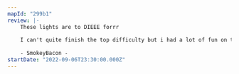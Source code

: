 ```yaml
---
mapId: "299b1"
review: |-
    These lights are to DIEEE forrr
    
    I can't quite finish the top difficulty but i had a lot of fun on the lowers xD
    
    - SmokeyBacon -
startDate: "2022-09-06T23:30:00.000Z"
---
```


